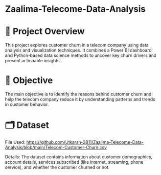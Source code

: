 # Zaalima-Telecome-Data-Analysis

# 📌 Project Overview
This project explores customer churn in a telecom company using data analysis and visualization techniques. It combines a Power BI dashboard and Python-based data science methods to uncover key churn drivers and present actionable insights.

# 🎯 Objective
The main objective is to identify the reasons behind customer churn and help the telecom company reduce it by understanding patterns and trends in customer behavior.

# 🗂️ Dataset
File Used: https://github.com/Utkarsh-2811/Zaalima-Telecome-Data-Analysis/blob/main/Telecom-Customer-Churn.csv

Details: The dataset contains information about customer demographics, account details, services subscribed (like internet, streaming, phone service), and whether the customer churned or not.




